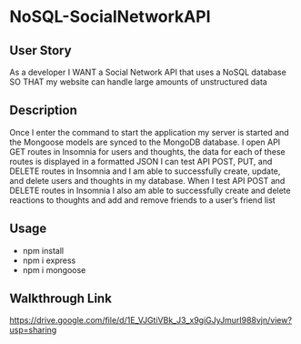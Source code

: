 # NoSQL-SocialNetworkAPI

## User Story 

As a developer
I WANT a Social Network API that uses a NoSQL database
SO THAT my website can handle large amounts of unstructured data

## Description

Once I enter the command to start the application my server is started and the Mongoose models are synced to the MongoDB database.
I open API GET routes in Insomnia for users and thoughts, the data for each of these routes is displayed in a formatted JSON
I can test API POST, PUT, and DELETE routes in Insomnia
and I am able to successfully create, update, and delete users and thoughts in my database.
When I test API POST and DELETE routes in Insomnia
I also am able to successfully create and delete reactions to thoughts and add and remove friends to a user’s friend list

## Usage
- npm install
- npm i express
- npm i mongoose

## Walkthrough Link


https://drive.google.com/file/d/1E_VJGtiVBk_J3_x9giGJyJmurI988vjn/view?usp=sharing


